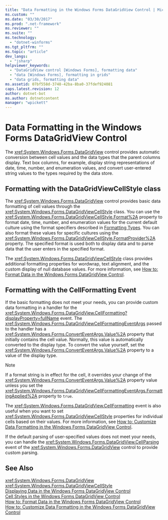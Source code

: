 ```yaml
---
title: "Data Formatting in the Windows Forms DataGridView Control | Microsoft Docs"
ms.custom: ""
ms.date: "03/30/2017"
ms.prod: ".net-framework"
ms.reviewer: ""
ms.suite: ""
ms.technology: 
  - "dotnet-winforms"
ms.tgt_pltfrm: ""
ms.topic: "article"
dev_langs: 
  - "jsharp"
helpviewer_keywords: 
  - "DataGridView control [Windows Forms], formatting data"
  - "data [Windows Forms], formatting in grids"
  - "data grids, formatting data"
ms.assetid: 07bf558d-3748-42ba-8ba0-37fdef924081
caps.latest.revision: 12
author: dotnet-bot
ms.author: dotnetcontent
manager: "wpickett"
---
```

# Data Formatting in the Windows Forms DataGridView Control
The <xref:System.Windows.Forms.DataGridView> control provides automatic conversion between cell values and the data types that the parent columns display. Text box columns, for example, display string representations of date, time, number, and enumeration values, and convert user-entered string values to the types required by the data store.  
  
## Formatting with the DataGridViewCellStyle class  
 The <xref:System.Windows.Forms.DataGridView> control provides basic data formatting of cell values through the <xref:System.Windows.Forms.DataGridViewCellStyle> class. You can use the <xref:System.Windows.Forms.DataGridViewCellStyle.Format%2A> property to format date, time, number, and enumeration values for the current default culture using the format specifiers described in [Formatting Types](../../../../docs/standard/base-types/formatting-types.md). You can also format these values for specific cultures using the <xref:System.Windows.Forms.DataGridViewCellStyle.FormatProvider%2A> property. The specified format is used both to display data and to parse data that the user enters in the specified format.  
  
 The <xref:System.Windows.Forms.DataGridViewCellStyle> class provides additional formatting properties for wordwrap, text alignment, and the custom display of null database values. For more information, see [How to: Format Data in the Windows Forms DataGridView Control](../../../../docs/framework/winforms/controls/how-to-format-data-in-the-windows-forms-datagridview-control.md).  
  
## Formatting with the CellFormatting Event  
 If the basic formatting does not meet your needs, you can provide custom data formatting in a handler for the <xref:System.Windows.Forms.DataGridView.CellFormatting?displayProperty=fullName> event. The <xref:System.Windows.Forms.DataGridViewCellFormattingEventArgs> passed to the handler has a <xref:System.Windows.Forms.ConvertEventArgs.Value%2A> property that initially contains the cell value. Normally, this value is automatically converted to the display type. To convert the value yourself, set the <xref:System.Windows.Forms.ConvertEventArgs.Value%2A> property to a value of the display type.  
  
> [!NOTE]
>  If a format string is in effect for the cell, it overrides your change of the <xref:System.Windows.Forms.ConvertEventArgs.Value%2A> property value unless you set the <xref:System.Windows.Forms.DataGridViewCellFormattingEventArgs.FormattingApplied%2A> property to `true`.  
  
 The <xref:System.Windows.Forms.DataGridView.CellFormatting> event is also useful when you want to set <xref:System.Windows.Forms.DataGridViewCellStyle> properties for individual cells based on their values. For more information, see [How to: Customize Data Formatting in the Windows Forms DataGridView Control](../../../../docs/framework/winforms/controls/how-to-customize-data-formatting-in-the-windows-forms-datagridview-control.md).  
  
 If the default parsing of user-specified values does not meet your needs, you can handle the <xref:System.Windows.Forms.DataGridView.CellParsing> event of the <xref:System.Windows.Forms.DataGridView> control to provide custom parsing.  
  
## See Also  
 <xref:System.Windows.Forms.DataGridView>   
 <xref:System.Windows.Forms.DataGridViewCellStyle>   
 [Displaying Data in the Windows Forms DataGridView Control](../../../../docs/framework/winforms/controls/displaying-data-in-the-windows-forms-datagridview-control.md)   
 [Cell Styles in the Windows Forms DataGridView Control](../../../../docs/framework/winforms/controls/cell-styles-in-the-windows-forms-datagridview-control.md)   
 [How to: Format Data in the Windows Forms DataGridView Control](../../../../docs/framework/winforms/controls/how-to-format-data-in-the-windows-forms-datagridview-control.md)   
 [How to: Customize Data Formatting in the Windows Forms DataGridView Control](../../../../docs/framework/winforms/controls/how-to-customize-data-formatting-in-the-windows-forms-datagridview-control.md)
